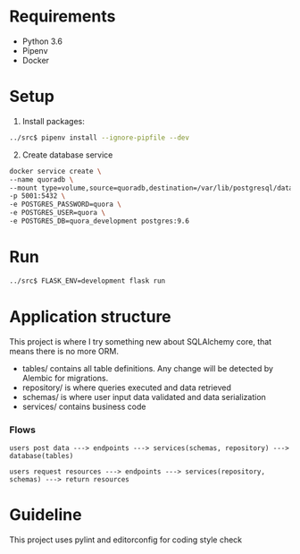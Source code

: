 # Requirements
- Python 3.6
- Pipenv
- Docker


# Setup
1. Install packages:

```bash
../src$ pipenv install --ignore-pipfile --dev
```


2. Create database service

```bash
docker service create \
--name quoradb \
--mount type=volume,source=quoradb,destination=/var/lib/postgresql/data \
-p 5001:5432 \
-e POSTGRES_PASSWORD=quora \
-e POSTGRES_USER=quora \
-e POSTGRES_DB=quora_development postgres:9.6
```


# Run

```bash
../src$ FLASK_ENV=development flask run
```


# Application structure

This project is where I try something new about SQLAlchemy core, that means there is no more ORM.

- tables/ contains all table definitions. Any change will be detected by Alembic for migrations.
- repository/ is where queries executed and data retrieved
- schemas/ is where user input data validated and data serialization
- services/ contains business code

### Flows

`users post data ---> endpoints ---> services(schemas, repository) ---> database(tables)`

`users request resources ---> endpoints ---> services(repository, schemas) ---> return resources`


# Guideline

This project uses pylint and editorconfig for coding style check
